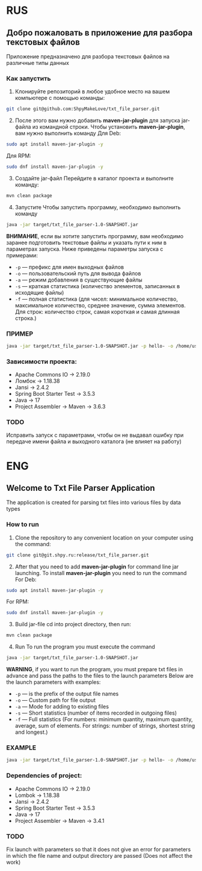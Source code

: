 # RUS
## Добро пожаловать в приложение для разбора текстовых файлов
Приложение предназначено для разбора текстовых файлов на различные типы данных
### Как запустить
1. Клонируйте репозиторий в любое удобное место на вашем компьютере с помощью команды:
```bash
git clone git@github.com:ShpyMakeLove/txt_file_parser.git
```
2. После этого вам нужно добавить **maven-jar-plugin** для запуска jar-файла из командной строки.
   Чтобы установить **maven-jar-plugin**, вам нужно выполнить команду
   Для Deb:
```bash
sudo apt install maven-jar-plugin -y 
```
Для RPM:
```bash
sudo dnf install maven-jar-plugin -y 
```
3. Создайте jar-файл
   Перейдите в каталог проекта и выполните команду:
```bash
mvn clean package
```
4. Запустите
   Чтобы запустить программу, необходимо выполнить команду
```bash
java -jar target/txt_file_parser-1.0-SNAPSHOT.jar
```
**ВНИМАНИЕ**, если вы хотите запустить программу, вам необходимо заранее подготовить текстовые файлы и указать пути к ним в параметрах запуска.
Ниже приведены параметры запуска с примерами:
- `-p` — префикс для имен выходных файлов
- `-o` — пользовательский путь для вывода файлов
- `-a` — режим добавления в существующие файлы
- `-s` — краткая статистика (количество элементов, записанных в исходящие файлы)
- `-f` — полная статистика (для чисел: минимальное количество, максимальное количество, среднее значение, сумма элементов.
Для строк: количество строк, самая короткая и самая длинная строка.)

### ПРИМЕР
```bash
java -jar target/txt_file_parser-1.0-SNAPSHOT.jar -p hello- -o /home/user/abc/ -a -s -f input_files/test1.txt input_files/test2.txt input_files/test3.txt
```

### Зависимости проекта:
- Apache Commons IO -> 2.19.0
- Ломбок -> 1.18.38
- Jansi -> 2.4.2
- Spring Boot Starter Test -> 3.5.3
- Java -> 17
- Project Assembler -> Maven -> 3.6.3

### TODO

Исправить запуск с параметрами, чтобы он не выдавал ошибку при передаче имени файла и выходного каталога (не влияет на работу)

# ENG
## Welcome to Txt File Parser Application
The application is created for parsing txt files into various files by data types
### How to run
1. Clone the repository to any convenient location on your computer using the command:
```bash
git clone git@git.shpy.ru:release/txt_file_parser.git
```
2. After that you need to add **maven-jar-plugin** for command line jar launching.
To install **maven-jar-plugin** you need to run the command
For Deb:
```bash
sudo apt install maven-jar-plugin -y 
```
For RPM:
```bash
sudo dnf install maven-jar-plugin -y 
```
3. Build jar-file
cd into project directory, then run:
```bash
mvn clean package
```
4. Run
To run the program you must execute the command
```bash
java -jar target/txt_file_parser-1.0-SNAPSHOT.jar
```
**WARNING**, if you want to run the program, you must prepare txt files in advance and pass the paths to the files to the launch parameters
Below are the launch parameters with examples:
- `-p` — is the prefix of the output file names
- `-o` — Custom path for file output
- `-a` — Mode for adding to existing files
- `-s` — Short statistics (number of items recorded in outgoing files)
- `-f` — Full statistics (For numbers: minimum quantity, maximum quantity, average, sum of elements.
For strings: number of strings, shortest string and longest.)

### EXAMPLE
```bash
java -jar target/txt_file_parser-1.0-SNAPSHOT.jar -p hello- -o /home/user/abc/ -a -s -f input_files/test1.txt input_files/test2.txt input_files/test3.txt
```

### Dependencies of project:
- Apache Commons IO -> 2.19.0
- Lombok -> 1.18.38
- Jansi -> 2.4.2
- Spring Boot Starter Test -> 3.5.3
- Java -> 17
- Project Assembler -> Maven -> 3.4.1

### TODO

Fix launch with parameters so that it does not give an error for parameters in which the file name and output directory are passed (Does not affect the work)
